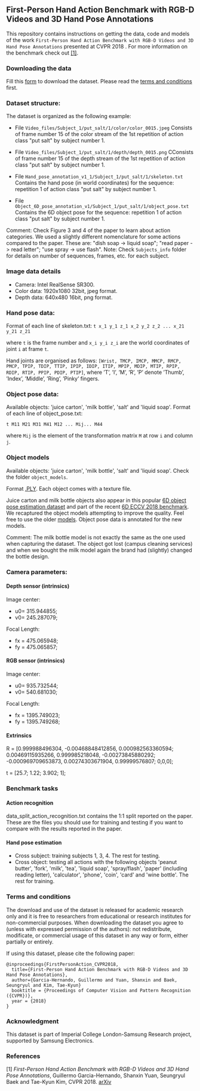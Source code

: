 ## First-Person Hand Action Benchmark with RGB-D Videos and 3D Hand Pose Annotations
This repository contains instructions on getting the data, code and models of the work `First-Person Hand Action Benchmark with RGB-D Videos and 3D Hand Pose Annotations` presented at CVPR 2018 . For more information on the benchmark check out [[1]](#refs).

### Downloading the data
Fill this [form](https://goo.gl/forms/FIsXpYVIUov0j7Wv2) to download the dataset. Please read the [terms and conditions](#terms) first.

### Dataset structure:
The dataset is organized as the following example:

- File `Video_files/Subject_1/put_salt/1/color/color_0015.jpeg`
Consists of frame number 15 of the color stream of the 1st repetition of 
action class "put salt" by subject number 1.

- File `Video_files/Subject_1/put_salt/1/depth/depth_0015.png`
CConsists of frame number 15 of the depth stream of the 1st repetition of 
action class "put salt" by subject number 1.

- File `Hand_pose_annotation_v1_1/Subject_1/put_salt/1/skeleton.txt`
Contains the hand pose (in world coordinates) for the sequence: repetition 
1 of action class "put salt" by subject number 1. 

- File `Object_6D_pose_annotation_v1/Subject_1/put_salt/1/object_pose.txt`
Contains the 6D object pose for the sequence: repetition 
1 of action class "put salt" by subject number 1. 

Comment: Check Figure 3 and 4 of the paper to learn about action categories. We used a slightly different nomenclature for some actions compared to the paper. These are: "dish soap -> liquid soap"; "read paper -> read letter"; "use spray -> use flash". 
Note: Check `Subjects_info` folder for details on number of sequences, frames, etc. for each subject. 

### Image data details
* Camera: Intel RealSense SR300.
* Color data: 1920x1080 32bit, jpeg format.
* Depth data: 640x480 16bit, png format.

### Hand pose data:
Format of each line of skeleton.txt:
`t x_1 y_1 z_1 x_2 y_2 z_2 ... x_21 y_21 z_21`

where `t` is the frame number and `x_i y_i z_i` are the world coordinates of joint `i` at frame `t`.

Hand joints are organised as follows:
`[Wrist, TMCP, IMCP, MMCP, RMCP, PMCP, TPIP, TDIP, TTIP, IPIP, IDIP, ITIP, MPIP, MDIP, MTIP, RPIP, RDIP, RTIP, PPIP, PDIP, PTIP]`, where ’T’, ’I’, ’M’, ’R’, ’P’ denote ’Thumb’, ’Index’, ’Middle’, ’Ring’, ’Pinky’ fingers.  

### Object pose data:
Available objects: 'juice carton', 'milk bottle', 'salt' and 'liquid soap'.
Format of each line of object_pose.txt:

`t M11 M21 M31 M41 M12 ... Mij... M44`

where `Mij` is the element of the transformation matrix `M` at row `i` and column `j`.

### Object models
Available objects: 'juice carton', 'milk bottle', 'salt' and 'liquid soap'. Check the folder `object_models`.

Format [.PLY](https://en.wikipedia.org/wiki/PLY_(file_format)). Each object comes with a texture file.

Juice carton and milk bottle objects also appear in this popular [6D object pose estimation dataset](http://rkouskou.gitlab.io/research/LCHF.html) and part of the recent [6D ECCV 2018 benchmark](https://arxiv.org/abs/1808.08319). We recaptured the object models attempting to improve the quality. Feel free to use the older [models](http://rkouskou.gitlab.io/research/LCHF.html). Object pose data is annotated for the new models.

Comment: The milk bottle model is not exactly the same as the one used when capturing the dataset. The object got lost (campus cleaning services) and when we bought the milk model again the brand had (slightly) changed the bottle design.

### Camera parameters:
#### Depth sensor (intrinsics)
Image center:
* u0= 315.944855;
* v0= 245.287079;

Focal Length:
* fx = 475.065948;
* fy = 475.065857;

#### RGB sensor (intrinsics)
Image center:
* u0= 935.732544;
* v0= 540.681030;

Focal Length:
* fx = 1395.749023;
* fy = 1395.749268;

#### Extrinsics
R = [0.999988496304, -0.00468848412856, 0.000982563360594;
     0.00469115935266, 0.999985218048, -0.00273845880292;
    -0.000969709653873, 0.00274303671904, 0.99999576807;
     0,0,0];
 
t = [25.7; 1.22; 3.902; 1];

### Benchmark tasks 
#### Action recognition
data_split_action_recognition.txt contains the 1:1 split reported on the paper. These are the files you should use for training and testing if you want to compare with the results reported in the paper.

#### Hand pose estimation
- Cross subject: training subjects 1, 3, 4. The rest for testing.
- Cross object:  testing all actions with the following objects 'peanut butter', 'fork', 'milk', 'tea', 'liquid soap', 'spray/flash', 'paper' (including reading letter), 'calculator', 'phone', 'coin', 'card' and 'wine bottle'. The rest for training.

### Terms and conditions
<a name="terms"></a>
The download and use of the dataset is released for academic research only and it is free to researchers from educational or research institutes for non-commercial purposes. When downloading the dataset you agree to (unless with expressed permission of the authors): not redistribute, modificate, or commercial usage of this dataset in any way or form, either partially or entirely.

If using this dataset, please cite the following paper:

```
@inproceedings{FirstPersonAction_CVPR2018,
  title={First-Person Hand Action Benchmark with RGB-D Videos and 3D Hand Pose Annotations},
  author={Garcia-Hernando, Guillermo and Yuan, Shanxin and Baek, Seungryul and Kim, Tae-Kyun}
  booktitle = {Proceedings of Computer Vision and Pattern Recognition ({CVPR})},
  year = {2018}
}
```

### Acknowledgment
This dataset is part of Imperial College London-Samsung Research project, supported by Samsung Electronics.

### References
<a name="refs"></a>

[1] *First-Person Hand Action Benchmark with RGB-D Videos and 3D Hand Pose Annotations*, Guillermo Garcia-Hernando, Shanxin Yuan, Seungryul Baek and Tae-Kyun Kim, CVPR 2018. [arXiv](https://arxiv.org/abs/1704.02463)
